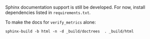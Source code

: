 Sphinx documentation support is still be developed. For now, install dependencies listed in `requirements.txt`.

To make the docs for `verify_metrics` alone:

```
sphinx-build -b html -n -d _build/doctrees  . _build/html
```

